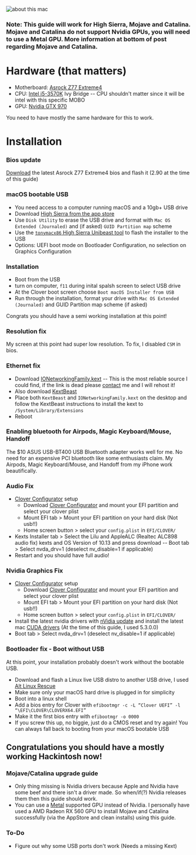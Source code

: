![about this mac](~posts/asrock_z77_extreme4_gtx_970_high_sierra_hackintosh/aboutthismac.png)

### Note: This guide will work for High Sierra, Mojave and Catalina. Mojave and Catalina do not support Nvidia GPUs, you will need to use a Metal GPU. More information at bottom of post regarding Mojave and Catalina.

# Hardware (that matters)
- Motherboard: [Asrock Z77 Extreme4](https://www.asrock.com/mb/Intel/Z77%20Extreme4/)
- CPU: [Intel i5-3570K](https://ark.intel.com/products/65520) Ivy Bridge -- CPU shouldn't matter since it will be intel with this specific MOBO
- GPU: [Nvidia GTX 970](https://www.geforce.com/hardware/desktop-gpus/geforce-gtx-970)

You need to have mostly the same hardware for this to work. 

# Installation

### Bios update
[Download](https://www.asrock.com/mb/Intel/Z77%20Extreme4/#BIOS) the latest Asrock Z77 Extreme4 bios and flash it (2.90 at the time of this guide)


### macOS bootable USB
- You need access to a computer running macOS and a 10gb+ USB drive
- Download [High Sierra from the app store](https://itunes.apple.com/us/app/macos-high-sierra/id1246284741?mt=12&l=en-us&ls=1)
- Use `Disk Utility` to erase the USB drive and format with `Mac OS Extended (Journaled)` and (if asked) `GUID Partition map` scheme 
- Use the [`tonymacx86` High Sierra Unibeast tool](https://www.tonymacx86.com/resources/unibeast-8-3-2-high-sierra.383/) to flash the installer to the USB
 - Options: UEFI boot mode on Bootloader Configuration, no selection on Graphics Configuration


### Installation
- Boot from the USB 
 - turn on computer, `f11` during inital spalsh screen to select USB drive
- At the Clover boot screen choose `Boot macOS Installer from USB`
- Run through the installation, format your drive with `Mac OS Extended (Journaled)` and GUID Partition map scheme (if asked)

Congrats you should have a semi working installation at this point!


### Resolution fix
My screen at this point had super low resolution. To fix, I disabled `CSM` in bios.


### Ethernet fix
- Download [IONetworkingFamily.kext](https://www.tonymacx86.com/attachments/ionetworkingfamily-kext-zip.136513/) 
-- This is the most reliable source I could find, if the link is dead please [contact](https://kusha.me/contact) me and I will rehost it!
- Also download [KextBeast](https://www.tonymacx86.com/resources/kextbeast.32/)
- Place both `KextBeast` and `IONetworkingFamily.kext` on the desktop and follow the KextBeast instructions to install the kext to `/System/Library/Extensions`
- Reboot


### Enabling bluetooth for Airpods, Magic Keyboard/Mouse, Handoff

The $10 ASUS USB-BT400 USB Bluetooth adapter works well for me. No need for an expensive PCI bluetooth like some enthusiasts claim. My Airpods, Magic Keyboard/Mouse, and Handoff from my iPhone work beautifically. 

### Audio Fix
- [Clover Configurator](https://mackie100projects.altervista.org/download-clover-configurator/) setup
    - Download [Clover Configurator](https://mackie100projects.altervista.org/download-clover-configurator/) and mount your EFI partition and select your clover plist
    - Mount EFI tab > Mount your EFI partition on your hard disk (Not usb!!)
    - Home screen button > select your `config.plist` in `EFI/CLOVER/`
- Kexts Installer tab > Select the Lilu and AppleALC (Realtec ALC898 audio fix) kexts and OS Version of 10.13 and press download -- Boot tab > Select nvda_drv=1 (deselect nv_disable=1 if applicable)
- Restart and you should have full audio!

### Nvidia Graphics Fix  
- [Clover Configurator](https://mackie100projects.altervista.org/download-clover-configurator/) setup
    - Download [Clover Configurator](https://mackie100projects.altervista.org/download-clover-configurator/) and mount your EFI partition and select your clover plist
    - Mount EFI tab > Mount your EFI partition on your hard disk (Not usb!!)
    - Home screen button > select your `config.plist` in `EFI/CLOVER/`
- Install the latest nvidia drivers with [nVidia update](https://github.com/Benjamin-Dobell/nvidia-update) and install the latest mac [CUDA drivers](https://www.nvidia.com/object/mac-driver-archive.html)
(At the time of this guide, I used 5.3.0.0)
- Boot tab > Select nvda_drv=1 (deselect nv_disable=1 if applicable)


### Bootloader fix - Boot without USB 
At this point, your installation probably doesn't work without the bootable USB. 
- Download and flash a Linux live USB distro to another USB drive, I used [Alt Linux Rescue](https://en.altlinux.org/Rescue)
- Make sure only your macOS hard drive is plugged in for simplicity
- Boot into a linux shell
- Add a bios entry for Clover with `efibootmgr -c -L “Clover UEFI” -l “\EFI\CLOVER\CLOVERX64.EFI”`
- Make it the first bios entry with `efibootmgr -o 0000`
- If you screw this up, no biggie, just do a CMOS reset and try again! You can always fall back to booting from your macOS bootable USB

## Congratulations you should have a mostly working Hackintosh now! 

### Mojave/Catalina upgrade guide 
 - Only thing missing is Nvidia drivers because Apple and Nvidia have some beef and there isn't a driver made. So when/if(?) Nvidia releases them then this guide should work. 
 - You can use a [Metal](https://support.apple.com/en-us/HT202239) supported GPU instead of Nvidia. I personally have used a AMD Radeon RX 560 GPU to install Mojave and Catalina successfully (via the AppStore and clean installs) using this guide.

### To-Do
- Figure out why some USB ports don't work (Needs a missing Kext)


